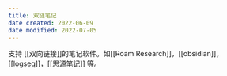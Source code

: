 ```yaml
---
title: 双链笔记
date created: 2022-06-09
date modified: 2022-07-05
---
```


支持 [[双向链接]]的笔记软件。如[[Roam Research]]，[[obsidian]]，[[logseq]]，[[思源笔记]] 等。
